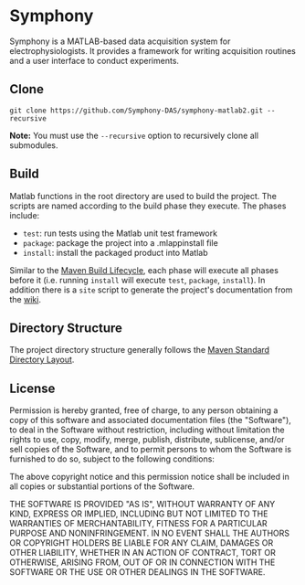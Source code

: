 # Symphony

Symphony is a MATLAB-based data acquisition system for electrophysiologists. It provides a framework for writing acquisition routines and a user interface to conduct experiments.

## Clone

`git clone https://github.com/Symphony-DAS/symphony-matlab2.git --recursive`

**Note:** You must use the `--recursive` option to recursively clone all submodules.

## Build

Matlab functions in the root directory are used to build the project. The scripts are named according to the build phase they execute. The phases include:

- `test`: run tests using the Matlab unit test framework
- `package`: package the project into a .mlappinstall file
- `install`: install the packaged product into Matlab

Similar to the [Maven Build Lifecycle](https://maven.apache.org/guides/introduction/introduction-to-the-lifecycle.html), each phase will execute all phases before it (i.e. running `install` will execute `test`, `package`, `install`). In addition there is a `site` script to generate the project's documentation from the [wiki](https://github.com/Symphony-DAS/symphony-matlab2/wiki).

## Directory Structure

The project directory structure generally follows the [Maven Standard Directory Layout](https://maven.apache.org/guides/introduction/introduction-to-the-standard-directory-layout.html).

## License

Permission is hereby granted, free of charge, to any person obtaining a copy of this software and associated documentation files (the "Software"), to deal in the Software without restriction, including without limitation the rights to use, copy, modify, merge, publish, distribute, sublicense, and/or sell copies of the Software, and to permit persons to whom the Software is furnished to do so, subject to the following conditions:

The above copyright notice and this permission notice shall be included in all copies or substantial portions of the Software.

THE SOFTWARE IS PROVIDED "AS IS", WITHOUT WARRANTY OF ANY KIND, EXPRESS OR IMPLIED, INCLUDING BUT NOT LIMITED TO THE WARRANTIES OF MERCHANTABILITY, FITNESS FOR A PARTICULAR PURPOSE AND NONINFRINGEMENT. IN NO EVENT SHALL THE AUTHORS OR COPYRIGHT HOLDERS BE LIABLE FOR ANY CLAIM, DAMAGES OR OTHER LIABILITY, WHETHER IN AN ACTION OF CONTRACT, TORT OR OTHERWISE, ARISING FROM, OUT OF OR IN CONNECTION WITH THE SOFTWARE OR THE USE OR OTHER DEALINGS IN THE SOFTWARE.
